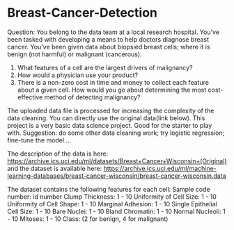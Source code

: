 # Breast-Cancer-Detection
Question: You belong to the data team at a local research hospital. You've been tasked with developing a means to help doctors diagnose breast cancer. You've been given data about biopsied breast cells; where it is benign (not harmful) or malignant (cancerous).
1.	What features of a cell are the largest drivers of malignancy?
2.	How would a physician use your product?
3.	There is a non-zero cost in time and money to collect each feature about a given cell. How would you go about determining the most cost-effective method of detecting malignancy?

The uploaded data file is processed for increasing the complexity of the data cleaning. You can directly use the original data(link below). This project is a very basic data science project. Good for the starter to play with. Suggestion: do some other data cleaning work; try logistic regression; fine-tune the model....

The description of the data is here: https://archive.ics.uci.edu/ml/datasets/Breast+Cancer+Wisconsin+(Original) and the dataset is available here: https://archive.ics.uci.edu/ml/machine-learning-databases/breast-cancer-wisconsin/breast-cancer-wisconsin.data

The dataset contains the following features for each cell:
Sample code number: id number
Clump Thickness: 1 - 10
Uniformity of Cell Size: 1 - 10
Uniformity of Cell Shape: 1 - 10
Marginal Adhesion: 1 - 10
Single Epithelial Cell Size: 1 - 10
Bare Nuclei: 1 - 10
Bland Chromatin: 1 - 10
Normal Nucleoli: 1 - 10
Mitoses: 1 - 10
Class: (2 for benign, 4 for malignant)
